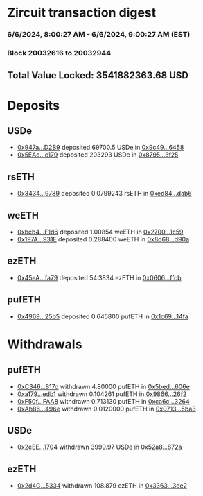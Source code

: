 # Zircuit transaction digest
### 6/6/2024, 8:00:27 AM - 6/6/2024, 9:00:27 AM (EST)
### Block 20032616 to 20032944

## Total Value Locked: 3541882363.68 USD

# Deposits
## USDe
- [0x947a...D2B9](https://etherscan.io/address/0x947a5a2E5B096752f0F3663964Dd52151E3AD2B9) deposited 69700.5 USDe in [0x9c49...6458](https://etherscan.io/tx/0x947a5a2E5B096752f0F3663964Dd52151E3AD2B9)
- [0x5EAc...c179](https://etherscan.io/address/0x5EAc117187caC1E5654080835B086776Fe2ec179) deposited 203293 USDe in [0x8795...3f25](https://etherscan.io/tx/0x5EAc117187caC1E5654080835B086776Fe2ec179)
## rsETH
- [0x3434...9789](https://etherscan.io/address/0x34349c5569e7B846c3558961552D2202760A9789) deposited 0.0799243 rsETH in [0xed84...dab6](https://etherscan.io/tx/0x34349c5569e7B846c3558961552D2202760A9789)
## weETH
- [0xbcb4...F1d6](https://etherscan.io/address/0xbcb4c8386c097589e7825aAeb9E7C6295835F1d6) deposited 1.00854 weETH in [0x2700...1c59](https://etherscan.io/tx/0xbcb4c8386c097589e7825aAeb9E7C6295835F1d6)
- [0x197A...931E](https://etherscan.io/address/0x197A29455fD5AdEd6d0999874AFF3e904AD9931E) deposited 0.288400 weETH in [0x8d68...d90a](https://etherscan.io/tx/0x197A29455fD5AdEd6d0999874AFF3e904AD9931E)
## ezETH
- [0x45eA...fa79](https://etherscan.io/address/0x45eA1c8D4EA952D89Fa0861cbAd5D47Cf2f2fa79) deposited 54.3834 ezETH in [0x0606...ffcb](https://etherscan.io/tx/0x45eA1c8D4EA952D89Fa0861cbAd5D47Cf2f2fa79)
## pufETH
- [0x4969...25b5](https://etherscan.io/address/0x496938930b72102d85E63A5B22B1b4AD699e25b5) deposited 0.645800 pufETH in [0x1c69...14fa](https://etherscan.io/tx/0x496938930b72102d85E63A5B22B1b4AD699e25b5)
# Withdrawals
## pufETH
- [0xC346...817d](https://etherscan.io/address/0xC3467D6B095fe9FDdD0E2958030bddFB3865817d) withdrawn 4.80000 pufETH in [0x5bed...606e](https://etherscan.io/tx/0xC3467D6B095fe9FDdD0E2958030bddFB3865817d)
- [0xa179...edb1](https://etherscan.io/address/0xa179facF951793Fa8067AE519f8c55657300edb1) withdrawn 0.104261 pufETH in [0x9866...26f2](https://etherscan.io/tx/0xa179facF951793Fa8067AE519f8c55657300edb1)
- [0xF50f...FAA8](https://etherscan.io/address/0xF50f603928f1a238e7C4C66D6949771AA21AFAA8) withdrawn 0.713130 pufETH in [0xca6c...3264](https://etherscan.io/tx/0xF50f603928f1a238e7C4C66D6949771AA21AFAA8)
- [0xAb86...496e](https://etherscan.io/address/0xAb8657019c7B77877fb7CA3960a1fAEf72AB496e) withdrawn 0.0120000 pufETH in [0x0713...5ba3](https://etherscan.io/tx/0xAb8657019c7B77877fb7CA3960a1fAEf72AB496e)
## USDe
- [0x2eEE...1704](https://etherscan.io/address/0x2eEEc109FF4F8A962b670453239443EB27d71704) withdrawn 3999.97 USDe in [0x52a8...872a](https://etherscan.io/tx/0x2eEEc109FF4F8A962b670453239443EB27d71704)
## ezETH
- [0x2d4C...5334](https://etherscan.io/address/0x2d4C0f33402C9b6F4aD6f70718D22Da2D4225334) withdrawn 108.879 ezETH in [0x3363...3ee2](https://etherscan.io/tx/0x2d4C0f33402C9b6F4aD6f70718D22Da2D4225334)

